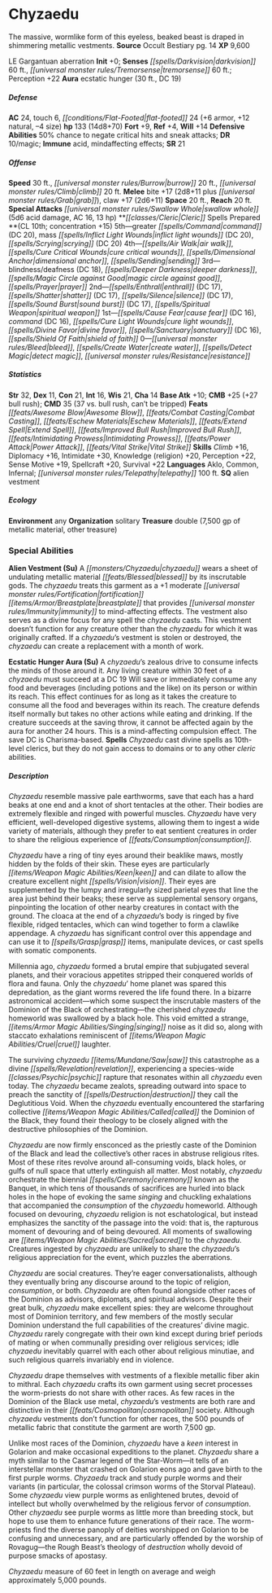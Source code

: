 ﻿---
cssclass: [monsters]
title1: Chyzaedu
desc_short: The massive, wormlike form of this eyeless, beaked beast is draped in
  shimmering metallic vestments.
title2: Chyzaedu
CR: 10
sources:
- name: Occult Bestiary
  page: 14
  link: http://paizo.com/products/btpy9g21?Pathfinder-Campaign-Setting-Occult-Bestiary
XP: 9600
alignment: LE
size: Gargantuan
type: aberration
initiative:
  bonus: 0
senses:
  darkvision: 60
  tremorsense: 60
auras:
- name: ecstatic hunger
  radius: 30
  DC: 19
AC:
  AC: 24
  touch: 6
  flat_footed: 24
  components:
    armor: 6
    natural: 12
    size: -4
HP:
  HP: 133
  long: 14d8+70
saves:
  fort: 9
  ref: 4
  will: 14
defensive_abilities:
- 50% chance to negate critical hits and sneak attacks
DR:
- amount: 10
  weakness: magic
immunities:
- acid
- mindaffecting effects
SR: 21
speeds:
  base: 30
  burrow: 20
  climb: 20
attacks:
  melee:
  - - text: bite +17 (2d8+11 plus grab)
      entries:
      - - damage: 2d8+11
        - effect: grab
      attack: bite
      bonus:
      - 17
    - text: claw +17 (2d6+11)
      entries:
      - - damage: 2d6+11
      attack: claw
      bonus:
      - 17
  special:
  - swallow whole (5d6 acid damage, AC 16, 13 hp)
space: 20
reach: 20
spells:
  entries:
  - name: greater command
    source: Cleric
    level: 5
    DC: 20
  - name: mass inflict light wounds
    source: Cleric
    level: 5
    DC: 20
  - name: scrying
    source: Cleric
    level: 5
    DC: 20
  - name: air walk
    source: Cleric
    level: 4
  - name: cure critical wounds
    source: Cleric
    level: 4
  - name: dimensional anchor
    source: Cleric
    level: 4
  - name: sending
    source: Cleric
    level: 4
  - name: blindness/deafness
    source: Cleric
    level: 3
    DC: 18
  - name: deeper darkness
    source: Cleric
    level: 3
  - name: magic circle against good
    source: Cleric
    level: 3
  - name: prayer
    source: Cleric
    level: 3
  - name: enthrall
    source: Cleric
    level: 2
    DC: 17
  - name: shatter
    source: Cleric
    level: 2
    DC: 17
  - name: silence
    source: Cleric
    level: 2
    DC: 17
  - name: sound burst
    source: Cleric
    level: 2
    DC: 17
  - name: spiritual weapon
    source: Cleric
    level: 2
  - name: cause fear
    source: Cleric
    level: 1
    DC: 16
  - name: command
    source: Cleric
    level: 1
    DC: 16
  - name: cure light wounds
    source: Cleric
    level: 1
  - name: divine favor
    source: Cleric
    level: 1
  - name: sanctuary
    source: Cleric
    level: 1
    DC: 16
  - name: shield of faith
    source: Cleric
    level: 1
  - name: bleed
    source: Cleric
    level: 0
  - name: create water
    source: Cleric
    level: 0
  - name: detect magic
    source: Cleric
    level: 0
  - name: resistance
    source: Cleric
    level: 0
  sources:
  - name: Cleric
    type: prepared
    CL: 10
    concentration: 15
ability_scores:
  STR: 32
  DEX: 11
  CON: 21
  INT: 16
  WIS: 21
  CHA: 14
BAB: 10
CMB: 25
CMB_other: +27 bull rush
CMD: 35
CMD_other: 37 vs. bull rush, can't be tripped
feats:
- name: Awesome Blow
- name: Combat Casting
- is_bonus: true
  name: Eschew Materials
- name: Extend Spell
- name: Improved Bull Rush
- name: Intimidating Prowess
- name: Power Attack
- name: Vital Strike
skills:
  Climb: 16
  Diplomacy: 16
  Intimidate: 30
  Knowledge (religion): 20
  Perception: 22
  Sense Motive: 19
  Spellcraft: 20
  Survival: 22
languages:
- Aklo
- Common
- Infernal
- telepathy 100 ft.
special_qualities:
- alien vestment
ecology:
  environment: any
  organization: solitary
  treasure_type: double
  treasure:
  - 7,500 gp of metallic material
  - other treasure
special_abilities:
  Alien Vestment (Su): A chyzaedu wears a sheet of undulating metallic material blessed
    by its inscrutable gods. The chyzaedu treats this garment as a +1 moderate fortification
    breastplate that provides immunity to mind-affecting effects. The vestment also
    serves as a divine focus for any spell the chyzaedu casts. This vestment doesn't
    function for any creature other than the chyzaedu for which it was originally
    crafted. If a chyzaedu's vestment is stolen or destroyed, the chyzaedu can create
    a replacement with a month of work.
  Ecstatic Hunger Aura (Su): A chyzaedu's zealous drive to consume infects the minds
    of those around it. Any living creature within 30 feet of a chyzaedu must succeed
    at a DC 19 Will save or immediately consume any food and beverages (including
    potions and the like) on its person or within its reach. This effect continues
    for as long as it takes the creature to consume all the food and beverages within
    its reach. The creature defends itself normally but takes no other actions while
    eating and drinking. If the creature succeeds at the saving throw, it cannot be
    affected again by the aura for another 24 hours. This is a mind-affecting compulsion
    effect. The save DC is Charisma-based.
  Spells: Chyzaedu cast divine spells as 10th-level clerics, but they do not gain
    access to domains or to any other cleric abilities.
desc_long: |-
  Chyzaedu resemble massive pale earthworms, save that each has a hard beaks at one end and a knot of short tentacles at the other. Their bodies are extremely flexible and ringed with powerful muscles. Chyzaedu have very efficient, well-developed digestive systems, allowing them to ingest a wide variety of materials, although they prefer to eat sentient creatures in order to share the religious experience of consumption.

  Chyzaedu have a ring of tiny eyes around their beaklike maws, mostly hidden by the folds of their skin. These eyes are particularly keen and can dilate to allow the creature excellent night vision. Their eyes are supplemented by the lumpy and irregularly sized parietal eyes that line the area just behind their beaks; these serve as supplemental sensory organs, pinpointing the location of other nearby creatures in contact with the ground. The cloaca at the end of a chyzaedu's body is ringed by five flexible, ridged tentacles, which can wind together to form a clawlike appendage. A chyzaedu has significant control over this appendage and can use it to grasp items, manipulate devices, or cast spells with somatic components.

  Millennia ago, chyzaedu formed a brutal empire that subjugated several planets, and their voracious appetites stripped their conquered worlds of flora and fauna. Only the chyzaedu' home planet was spared this depredation, as the giant worms revered the life found there. In a bizarre astronomical accident-which some suspect the inscrutable masters of the Dominion of the Black of orchestrating-the cherished chyzaedu homeworld was swallowed by a black hole. This void emitted a strange, singing noise as it did so, along with staccato exhalations reminiscent of cruel laughter.

  The surviving chyzaedu saw this catastrophe as a divine revelation, experiencing a species-wide psychic rapture that resonates within all chyzaedu even today. The chyzaedu became zealots, spreading outward into space to preach the sanctity of destruction they call the Deglutitious Void. When the chyzaedu eventually encountered the starfaring collective called the Dominion of the Black, they found their theology to be closely aligned with the destructive philosophies of the Dominion.

  Chyzaedu are now firmly ensconced as the priestly caste of the Dominion of the Black and lead the collective's other races in abstruse religious rites. Most of these rites revolve around all-consuming voids, black holes, or gulfs of null space that utterly extinguish all matter. Most notably, chyzaedu orchestrate the biennial ceremony known as the Banquet, in which tens of thousands of sacrifices are hurled into black holes in the hope of evoking the same singing and chuckling exhalations that accompanied the consumption of the chyzaedu homeworld. Although focused on devouring, chyzaedu religion is not eschatological, but instead emphasizes the sanctity of the passage into the void: that is, the rapturous moment of devouring and of being devoured. All moments of swallowing are sacred to the chyzaedu. Creatures ingested by chyzaedu are unlikely to share the chyzaedu's religious appreciation for the event, which puzzles the aberrations.

  Chyzaedu are social creatures. They're eager conversationalists, although they eventually bring any discourse around to the topic of religion, consumption, or both. Chyzaedu are often found alongside other races of the Dominion as advisors, diplomats, and spiritual advisors. Despite their great bulk, chyzaedu make excellent spies: they are welcome throughout most of Dominion territory, and few members of the mostly secular Dominion understand the full capabilities of the creatures' divine magic. Chyzaedu rarely congregate with their own kind except during brief periods of mating or when communally presiding over religious services; idle chyzaedu inevitably quarrel with each other about religious minutiae, and such religious quarrels invariably end in violence.

  Chyzaedu drape themselves with vestments of a flexible metallic fiber akin to mithral. Each chyzaedu crafts its own garment using secret processes the worm-priests do not share with other races. As few races in the Dominion of the Black use metal, chyzaedu's vestments are both rare and distinctive in their cosmopolitan society. Although chyzaedu vestments don't function for other races, the 500 pounds of metallic fabric that constitute the garment are worth 7,500 gp.

  Unlike most races of the Dominion, chyzaedu have a keen interest in Golarion and make occasional expeditions to the planet. Chyzaedu share a myth similar to the Casmar legend of the Star-Worm-it tells of an interstellar monster that crashed on Golarion eons ago and gave birth to the first purple worms. Chyzaedu track and study purple worms and their variants (in particular, the colossal crimson worms of the Storval Plateau). Some chyzaedu view purple worms as enlightened brutes, devoid of intellect but wholly overwhelmed by the religious fervor of consumption. Other chyzaedu see purple worms as little more than breeding stock, but hope to use them to enhance future generations of their race. The worm-priests find the diverse panoply of deities worshipped on Golarion to be confusing and unnecessary, and are particularly offended by the worship of Rovagug-the Rough Beast's theology of destruction wholly devoid of purpose smacks of apostasy.

  Chyzaedu measure of 60 feet in length on average and weigh approximately 5,000 pounds.

---

# Chyzaedu
The massive, wormlike form of this eyeless, beaked beast is draped in shimmering metallic vestments.
**Source** Occult Bestiary pg. 14
**XP** 9,600

LE Gargantuan aberration
**Init** +0; **Senses** _[[spells/Darkvision|darkvision]]_ 60 ft., _[[universal monster rules/Tremorsense|tremorsense]]_ 60 ft.; Perception +22
**Aura** ecstatic hunger (30 ft., DC 19)

##### Defense

**AC** 24, touch 6, _[[conditions/Flat-Footed|flat-footed]]_ 24 (+6 armor, +12 natural, –4 size)
**hp** 133 (14d8+70)
**Fort** +9, **Ref** +4, **Will** +14
**Defensive Abilities** 50% chance to negate critical hits and sneak attacks; **DR** 10/magic; **Immune** acid, mindaffecting effects; **SR** 21

##### Offense
**Speed** 30 ft., _[[universal monster rules/Burrow|burrow]]_ 20 ft., _[[universal monster rules/Climb|climb]]_ 20 ft.
**Melee** bite +17 (2d8+11 plus _[[universal monster rules/Grab|grab]]_), claw +17 (2d6+11)
**Space** 20 ft., **Reach** 20 ft.
**Special Attacks** _[[universal monster rules/Swallow Whole|swallow whole]]_ (5d6 acid damage, AC 16, 13 hp)
**_[[classes/Cleric|Cleric]]_ Spells Prepared **(CL 10th; concentration +15)
5th—greater _[[spells/Command|command]]_ (DC 20), mass _[[spells/Inflict Light Wounds|inflict light wounds]]_ (DC 20), _[[spells/Scrying|scrying]]_ (DC 20)
4th—_[[spells/Air Walk|air walk]]_, _[[spells/Cure Critical Wounds|cure critical wounds]]_, _[[spells/Dimensional Anchor|dimensional anchor]]_, _[[spells/Sending|sending]]_
3rd—blindness/deafness (DC 18), _[[spells/Deeper Darkness|deeper darkness]]_, _[[spells/Magic Circle against Good|magic circle against good]]_, _[[spells/Prayer|prayer]]_
2nd—_[[spells/Enthrall|enthrall]]_ (DC 17), _[[spells/Shatter|shatter]]_ (DC 17), _[[spells/Silence|silence]]_ (DC 17), _[[spells/Sound Burst|sound burst]]_ (DC 17), _[[spells/Spiritual Weapon|spiritual weapon]]_
1st—_[[spells/Cause Fear|cause fear]]_ (DC 16), _command_ (DC 16), _[[spells/Cure Light Wounds|cure light wounds]]_, _[[spells/Divine Favor|divine favor]]_, _[[spells/Sanctuary|sanctuary]]_ (DC 16), _[[spells/Shield Of Faith|shield of faith]]_
0—_[[universal monster rules/Bleed|bleed]]_, _[[spells/Create Water|create water]]_, _[[spells/Detect Magic|detect magic]]_, _[[universal monster rules/Resistance|resistance]]_

##### Statistics
**Str** 32, **Dex** 11, **Con** 21, **Int** 16, **Wis** 21, **Cha** 14
**Base Atk** +10; **CMB** +25 (+27 bull rush); **CMD** 35 (37 vs. bull rush, can’t be tripped)
**Feats** _[[feats/Awesome Blow|Awesome Blow]]_, _[[feats/Combat Casting|Combat Casting]]_, _[[feats/Eschew Materials|Eschew Materials]]_, _[[feats/Extend Spell|Extend Spell]]_, _[[feats/Improved Bull Rush|Improved Bull Rush]]_, _[[feats/Intimidating Prowess|Intimidating Prowess]]_, _[[feats/Power Attack|Power Attack]]_, _[[feats/Vital Strike|Vital Strike]]_
**Skills** _Climb_ +16, Diplomacy +16, Intimidate +30, Knowledge (religion) +20, Perception +22, Sense Motive +19, Spellcraft +20, Survival +22
**Languages** Aklo, Common, Infernal; _[[universal monster rules/Telepathy|telepathy]]_ 100 ft.
**SQ** alien vestment

##### Ecology

**Environment** any
**Organization** solitary
**Treasure** double (7,500 gp of metallic material, other treasure)

### Special Abilities

**Alien Vestment (Su)** A _[[monsters/Chyzaedu|chyzaedu]]_ wears a sheet of undulating metallic material _[[feats/Blessed|blessed]]_ by its inscrutable gods. The _chyzaedu_ treats this garment as a +1 moderate _[[universal monster rules/Fortification|fortification]]_ _[[items/Armor/Breastplate|breastplate]]_ that provides _[[universal monster rules/Immunity|immunity]]_ to mind-affecting effects. The vestment also serves as a divine focus for any spell the _chyzaedu_ casts. This vestment doesn’t function for any creature other than the _chyzaedu_ for which it was originally crafted. If a _chyzaedu_’s vestment is stolen or destroyed, the _chyzaedu_ can create a replacement with a month of work.

**Ecstatic Hunger Aura (Su)** A _chyzaedu_’s zealous drive to consume infects the minds of those around it. Any living creature within 30 feet of a _chyzaedu_ must succeed at a DC 19 Will save or immediately consume any food and beverages (including potions and the like) on its person or within its reach. This effect continues for as long as it takes the creature to consume all the food and beverages within its reach. The creature defends itself normally but takes no other actions while eating and drinking. If the creature succeeds at the saving throw, it cannot be affected again by the aura for another 24 hours. This is a mind-affecting compulsion effect. The save DC is Charisma-based.
**Spells** _Chyzaedu_ cast divine spells as 10th-level clerics, but they do not gain access to domains or to any other _cleric_ abilities.

##### Description

_Chyzaedu_ resemble massive pale earthworms, save that each has a hard beaks at one end and a knot of short tentacles at the other. Their bodies are extremely flexible and ringed with powerful muscles. _Chyzaedu_ have very efficient, well-developed digestive systems, allowing them to ingest a wide variety of materials, although they prefer to eat sentient creatures in order to share the religious experience of _[[feats/Consumption|consumption]]_.

_Chyzaedu_ have a ring of tiny eyes around their beaklike maws, mostly hidden by the folds of their skin. These eyes are particularly _[[items/Weapon Magic Abilities/Keen|keen]]_ and can dilate to allow the creature excellent night _[[spells/Vision|vision]]_. Their eyes are supplemented by the lumpy and irregularly sized parietal eyes that line the area just behind their beaks; these serve as supplemental sensory organs, pinpointing the location of other nearby creatures in contact with the ground. The cloaca at the end of a _chyzaedu_’s body is ringed by five flexible, ridged tentacles, which can wind together to form a clawlike appendage. A _chyzaedu_ has significant control over this appendage and can use it to _[[spells/Grasp|grasp]]_ items, manipulate devices, or cast spells with somatic components.

Millennia ago, _chyzaedu_ formed a brutal empire that subjugated several planets, and their voracious appetites stripped their conquered worlds of flora and fauna. Only the _chyzaedu_’ home planet was spared this depredation, as the giant worms revered the life found there. In a bizarre astronomical accident—which some suspect the inscrutable masters of the Dominion of the Black of orchestrating—the cherished _chyzaedu_ homeworld was swallowed by a black hole. This void emitted a strange, _[[items/Armor Magic Abilities/Singing|singing]]_ noise as it did so, along with staccato exhalations reminiscent of _[[items/Weapon Magic Abilities/Cruel|cruel]]_ laughter.

The surviving _chyzaedu_ _[[items/Mundane/Saw|saw]]_ this catastrophe as a divine _[[spells/Revelation|revelation]]_, experiencing a species-wide _[[classes/Psychic|psychic]]_ rapture that resonates within all _chyzaedu_ even today. The _chyzaedu_ became zealots, spreading outward into space to preach the sanctity of _[[spells/Destruction|destruction]]_ they call the Deglutitious Void. When the _chyzaedu_ eventually encountered the starfaring collective _[[items/Weapon Magic Abilities/Called|called]]_ the Dominion of the Black, they found their theology to be closely aligned with the destructive philosophies of the Dominion.

_Chyzaedu_ are now firmly ensconced as the priestly caste of the Dominion of the Black and lead the collective’s other races in abstruse religious rites. Most of these rites revolve around all-consuming voids, black holes, or gulfs of null space that utterly extinguish all matter. Most notably, _chyzaedu_ orchestrate the biennial _[[spells/Ceremony|ceremony]]_ known as the Banquet, in which tens of thousands of sacrifices are hurled into black holes in the hope of evoking the same _singing_ and chuckling exhalations that accompanied the _consumption_ of the _chyzaedu_ homeworld. Although focused on devouring, _chyzaedu_ religion is not eschatological, but instead emphasizes the sanctity of the passage into the void: that is, the rapturous moment of devouring and of being devoured. All moments of swallowing are _[[items/Weapon Magic Abilities/Sacred|sacred]]_ to the _chyzaedu_. Creatures ingested by _chyzaedu_ are unlikely to share the _chyzaedu_’s religious appreciation for the event, which puzzles the aberrations.

_Chyzaedu_ are social creatures. They’re eager conversationalists, although they eventually bring any discourse around to the topic of religion, _consumption_, or both. _Chyzaedu_ are often found alongside other races of the Dominion as advisors, diplomats, and spiritual advisors. Despite their great bulk, _chyzaedu_ make excellent spies: they are welcome throughout most of Dominion territory, and few members of the mostly secular Dominion understand the full capabilities of the creatures’ divine magic. _Chyzaedu_ rarely congregate with their own kind except during brief periods of mating or when communally presiding over religious services; idle _chyzaedu_ inevitably quarrel with each other about religious minutiae, and such religious quarrels invariably end in violence.

_Chyzaedu_ drape themselves with vestments of a flexible metallic fiber akin to mithral. Each _chyzaedu_ crafts its own garment using secret processes the worm-priests do not share with other races. As few races in the Dominion of the Black use metal, _chyzaedu_’s vestments are both rare and distinctive in their _[[feats/Cosmopolitan|cosmopolitan]]_ society. Although _chyzaedu_ vestments don’t function for other races, the 500 pounds of metallic fabric that constitute the garment are worth 7,500 gp.

Unlike most races of the Dominion, _chyzaedu_ have a _keen_ interest in Golarion and make occasional expeditions to the planet. _Chyzaedu_ share a myth similar to the Casmar legend of the Star-Worm—it tells of an interstellar monster that crashed on Golarion eons ago and gave birth to the first purple worms. _Chyzaedu_ track and study purple worms and their variants (in particular, the colossal crimson worms of the Storval Plateau). Some _chyzaedu_ view purple worms as enlightened brutes, devoid of intellect but wholly overwhelmed by the religious fervor of _consumption_. Other _chyzaedu_ see purple worms as little more than breeding stock, but hope to use them to enhance future generations of their race. The worm-priests find the diverse panoply of deities worshipped on Golarion to be confusing and unnecessary, and are particularly offended by the worship of Rovagug—the Rough Beast’s theology of _destruction_ wholly devoid of purpose smacks of apostasy.

_Chyzaedu_ measure of 60 feet in length on average and weigh approximately 5,000 pounds.